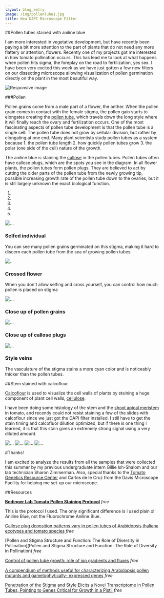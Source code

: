 ```yaml
---
layout: blog_entry
image: /img/pollenTube1.jpg
title: New DAPI Microscope Filter
---
```


##Pollen tubes stained with aniline blue

I am more interested in vegetative development, but have recently been paying a bit more attention to the part of plants that do not need any more flattery or attention, flowers. Recently one of my projects got me interested in how tomato pollination occurs.  This has lead me to look at what happens when pollen hits sigma, the foreplay on the road to fertilization, yes sex.  I have been very excited this week as we have just gotten a few new filters on our dissecting microscope allowing visualization of pollen germination directly on the plant in the most beautiful way. 

<img src="/img/pollenFig.png" class="img-responsive" alt="Responsive image"> 

<!-- <div class="container">

  <div class="row">
    
    <div class="col-md-4 portfolio-item">
      <a href="#project-one"><img class="img-responsive" src="http://placehold.it/700x400"></a>
      <h3><a href="#project-one">Project One</a></h3>
      <p>Lorem ipsum dolor sit amet, consectetur adipiscing elit. Nam viverra euismod odio, gravida pellentesque urna varius vitae.</p>
    </div>

    <div class="col-md-4 portfolio-item">
      <a href="#project-two"><img class="img-responsive" src="http://placehold.it/700x400"></a>
      <h3><a href="#project-two">Project Two</a></h3>
      <p>Lorem ipsum dolor sit amet, consectetur adipiscing elit. Nam viverra euismod odio, gravida pellentesque urna varius vitae.</p>
    </div>

  </div>
  
</div><!-- /.container -->

###Pollen

Pollen grains come from a male part of a flower, the anther.  When the pollen grain comes in contact with the female stigma, the pollen gain starts to elongates creating the [pollen tube](http://en.wikipedia.org/wiki/Pollen_tube), which travels down the long style where it will finally reach the ovary and fertilization occurs. One of the most fascinating aspects of pollen tube development is that the pollen tube is a single cell. The pollen tube does not grow by cellular division, but rather by elongating at one end. Many plant scientists study pollen tubes as a system because 1. the pollen tube length 2. how quickly pollen tubes grow 3. the polar (one side of the cell) nature of the growth.  

The aniline blue is staining the [callose](http://en.wikipedia.org/wiki/Callose) in the pollen tubes. Pollen tubes often have callose plugs, which are the spots you see in the diagram. In all flower plants, the pollen tubes form pollen plugs.   They are believed to act by cutting the older parts of the pollen tube from the newly growing tip, possible increasing  growth rate of the pollen tube down to the ovaries, but it is still largely unknown the exact biological function.



<div id="carousel-example-generic" class="carousel slide">
  
  <!-- Indicators -->
  <ol class="carousel-indicators">
    <li data-target="#carousel-example-generic" data-slide-to="0" class="active"></li>
    <li data-target="#carousel-example-generic" data-slide-to="1"></li>
    <li data-target="#carousel-example-generic" data-slide-to="2"></li>
    <li data-target="#carousel-example-generic" data-slide-to="3"></li>
    <li data-target="#carousel-example-generic" data-slide-to="4"></li>
  </ol>

  <!-- Wrapper for slides -->
<div class="carousel-inner">
  <div class="item active">
    <img src="/img/pollen04.jpg" alt="...">
    <div class="carousel-caption">
      <h3>Selfed individual</h3>
      <p>You can see many pollen grains germinated on this stigma, making it hard to discern each pollen tube from the sea of growing pollen tubes. </p>
    </div>
  </div>
     <div class="item">
        <img src="/img/pollen01.jpg" alt="..">
      <div class="carousel-caption">
        <h3>Crossed flower</h3>
        <p>When you don't allow selfing and cross yourself, you can control how much pollen is placed on stigma</p>
      </div>
    </div>
  <div class="item">
    <img src="/img/pollen05.jpg" alt="...">
    <div class="carousel-caption">
      <h3>Close up of pollen grains</h3>
    </div>
  </div>
   <div class="item">
    <img src="/img/pollen03.jpg" alt="...">
    <div class="carousel-caption">
      <h3>Close up of callose plugs</h3>
    </div>
  </div>
  <div class="item">
    <img src="/img/pollen02.jpg" alt="...">
    <div class="carousel-caption">
      <h3>Style veins</h3>
      <p>The vasculature  of the stigma stains a more cyan color and is noticeably thicker than the pollen tubes.</p>
    </div>
  </div>
</div>

  <!-- Controls -->
  <a class="left carousel-control" href="#carousel-example-generic" data-slide="prev">
    <span class="glyphicon glyphicon-chevron-left"></span>
  </a>
  <a class="right carousel-control" href="#carousel-example-generic" data-slide="next">
    <span class="glyphicon glyphicon-chevron-right"></span>
  </a>
</div>


##Stem stained with calcoflour

[Calcoflour](http://en.wikipedia.org/wiki/Calcofluor-white) is used to visualize the cell walls of plants by staining a huge component of plant cell walls, [cellulose](http://en.wikipedia.org/wiki/Cellulose).

I have been doing some histology of the stem and the [shoot apical meristem](http://en.wikipedia.org/wiki/Meristem#Shoot_apical_meristems) in tomato, and recently could not resist staining a few of the slides with calcoflour since we just got the DAPI filter installed. I still have to get the stain timing and calcofluor dilution optimized, but if there is one thing I learned, it is that this stain gives an extremely strong signal using a very diluted amount.  

<img src="/img/calco01.jpg" class="img-responsive" alt="...">

<img src="/img/calco02.jpg" class="img-responsive" alt="...">

<img src="/img/calco05.jpg" class="img-responsive" alt="..."> 
 
<img src="/img/calco04.jpg" class="img-responsive" alt="..."> 

#Thanks!

I am excited to analyze the results from all the samples that were collected this summer by my previous undergraduate intern Gillie Ish-Shalom and our lab technician Sharon Zimmerman. Also, special thanks to the [Tomato Genetics Resource Center](http://tgrc.ucdavis.edu/) and Carlos de le Cruz from the Davis Microscope Facility for helping me set-up our microscope.

##Resources

**[Bedinger Lab Tomato Pollen Staining Protocol](http://www.irbtomato.org/Aniline_Blue_Staining_Protocol.pdf)** *free*  

This is the protocol I used.  The only significant difference is I used plain ol' Aniline Blue, not the Fluorochrome Aniline Blue.

[Callose plug deposition patterns vary in pollen tubes of Arabidopsis thaliana ecotypes and tomato species](http://www.biomedcentral.com/1471-2229/12/178) *free*

[Pollen and Stigma Structure and Function: The Role of Diversity in Pollination](Pollen and Stigma Structure and Function: The Role of Diversity in Pollination) *free*

[Control of pollen tube growth: role of ion gradients and ﬂuxes](http://onlinelibrary.wiley.com/store/10.1046/j.1469-8137.2003.00847.x/asset/j.1469-8137.2003.00847.x.pdf?v=1&t=hnzps8z7&s=d387ebdc0c6f26ce6a989274a9e5a9f8ae1589d2) *free*

[A compendium of methods useful for characterizing Arabidopsis pollen mutants and gametophytically- expressed genes](http://onlinelibrary.wiley.com/store/10.1111/j.1365-313X.2004.02147.x/asset/j.1365-313X.2004.02147.x.pdf?v=1&t=hnzpxoip&s=492212ad2416da61fb47b59d4b36c9984fdee1c6) *free*

[Penetration of the Stigma and Style Elicits a Novel
Transcriptome in Pollen Tubes, Pointing to Genes Critical
for Growth in a Pistil](http://www.plosgenetics.org/article/info%3Adoi%2F10.1371%2Fjournal.pgen.1000621) *free*




